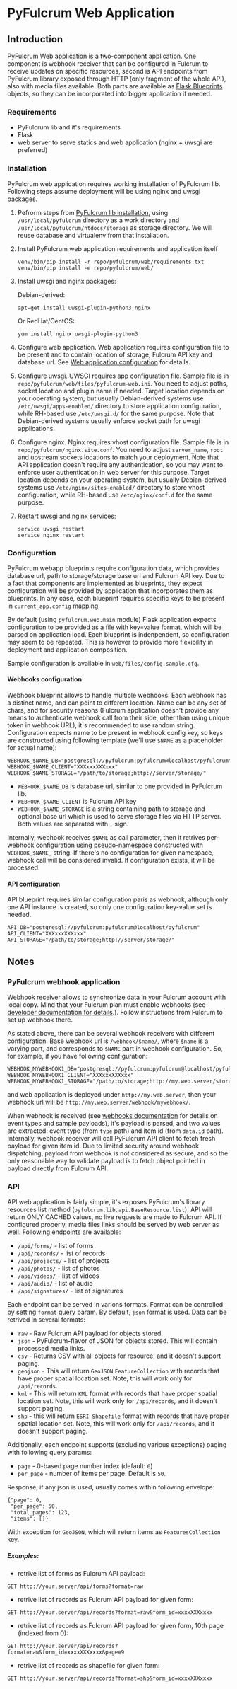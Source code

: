 # PyFulcrum Web Application

## Introduction

PyFulcrum Web application is a two-component application. One component is webhook receiver that can be configured in Fulcrum to receive updates on specific resources, second is API endpoints from PyFulcrum library exposed through HTTP (only fragment of the whole API), also with media files available. Both parts are available as [Flask Blueprints](http://flask.pocoo.org/docs/1.0/blueprints/#blueprints) objects, so they can be incorporated into bigger application if needed.

### Requirements

* PyFulcrum lib and it's requirements
* Flask
* web server to serve statics and web application (nginx + uwsgi are preferred)


### Installation

PyFulcrum web application requires working installation of PyFulcrum lib. Following steps assume deployment will be using nginx and uwsgi packages.

1. Pefrorm steps from [PyFulcrum lib installation](https://github.com/geosolutions-it/pyfulcrum/tree/master/lib#installation), using `/usr/local/pyfulcrum` directory as a work directory and `/usr/local/pyfulcrum/htdocs/storage` as storage directory. We will reuse database and virtualenv from that installation.

1. Install PyFulcrum web application requirements and application itself

    ```
    venv/bin/pip install -r repo/pyfulcrum/web/requirements.txt
    venv/bin/pip install -e repo/pyfulcrum/web/
    ```

1. Install uwsgi and nginx packages:

    Debian-derived:

    ```
    apt-get install uwsgi-plugin-python3 nginx
    ```

    Or RedHat/CentOS:
    ```
    yum install nginx uwsgi-plugin-python3
    ```

1. Configure web application. Web application requires configuration file to be present and to contain location of storage, Fulcrum API key and database url. See [Web application configuration](#configuration) for details.
    
1. Configure uwsgi. UWSGI requires app configuration file. Sample file is in `repo/pyfulcrum/web/files/pyfulcrum-web.ini`. You need to adjust paths, socket location and plugin name if needed.
    Target location depends on your operating system, but usually Debian-derived systems use `/etc/uwsgi/apps-enabled/` directory to store application configuration, while RH-based use `/etc/uwsgi.d/` for the same purpose. Note that Debian-derived systems usually enforce socket path for uwsgi applications.

1. Configure nginx. Nginx requires vhost configuration file. Sample file is in `repo/pyfulcrum/nginx.site.conf`. You need to adjust `server_name`, `root` and upstream sockets locations to match your deployment. Note that API application doesn't require any authentication, so you may want to enforce user authentication in web server for this purpose. 
    Target location depends on your operating system, but usually Debian-derived systems use `/etc/nginx/sites-enabled/` directory to store vhost configuration, while RH-based use `/etc/nginx/conf.d` for the same purpose.

1. Restart uwsgi and nginx services:

    ```
    service uwsgi restart
    service nginx restart
    ```

### Configuration

PyFulcrum webapp blueprints require configuration data, which provides database url, path to storage/storage base url and Fulcrum API key. Due to a fact that components are implemented as blueprints, they expect configuration will be provided by application that incorporates them as blueprints. In any case, each blueprint requires specific keys to be present in `current_app.config` mapping.

By default (using `pyfulcrum.web.main` module) Flask application expects configuration to be provided as a file with key=value format, which will be parsed on application load. Each blueprint is indenpendent, so configuration may seem to be repeated. This is however to provide more flexibility in deployment and application composition.

Sample configuration is available in `web/files/config.sample.cfg`.

#### Webhooks configuration

Webhook blueprint allows to handle multiple webhooks. Each webhook has a distinct name, and can point to different location. Name can be any set of chars, and for security reasons (Fulcrum application doesn't provide any means to authenticate webhook call from their side, other than using unique token in webhook URL), it's recommended to use random string. Configuration expects name to be present in webhook config key, so keys are constructed using following template (we'll use `$NAME` as a placeholder for actual name):

```
WEBHOOK_$NAME_DB="postgresql://pyfulcrum:pyfulcrum@localhost/pyfulcrum"
WEBHOOK_$NAME_CLIENT="XXXxxxXXXxxx"
WEBHOOK_$NAME_STORAGE="/path/to/storage;http://server/storage/"
```

* `WEBHOOK_$NAME_DB` is database url, similar to one provided in PyFulcrum lib.
* `WEBHOOK_$NAME_CLIENT` is Fulcrum API key
* `WEBHOOK_$NAME_STORAGE` is a string containing path to storage and optional base url which is used to serve storage files via HTTP server. Both values are separated with `;` sign. 

Internally, webhook receives `$NAME` as call parameter, then it retrives per-webhook configuration using [pseudo-namespace](http://flask.pocoo.org/docs/1.0/api/#flask.Config.get_namespace) constructed with `WEBHOOK_$NAME_` string. If there's no configuration for given namespace, webhook call will be considered invalid. If configuration exists, it will be processed.

#### API configuration

API blueprint requires similar configuration paris as webhook, although only one API instance is created, so only one configuration key-value set is needed.

```
API_DB="postgresql://pyfulcrum:pyfulcrum@localhost/pyfulcrum"
API_CLIENT="XXXxxxXXXxxx"
API_STORAGE="/path/to/storage;http://server/storage/"
```

## Notes

### PyFulcrum webhook application

Webhook receiver allows to synchronize data in your Fulcrum account with local copy. Mind that your Fulcrum plan must enable webhooks (see [developer documentation for details](https://developer.fulcrumapp.com/general/webhooks/).). Follow instructions from Fulcrum to set up webhook there. 

As stated above, there can be several webhook receivers with different configuration. Base webhook url is `/webhook/$name/`, where `$name` is a varying part, and corresponds to `$NAME` part in webhook configuration. So, for example, if you have following configuration:

```
WEBHOOK_MYWEBHOOK1_DB="postgresql://pyfulcrum:pyfulcrum@localhost/pyfulcrum"
WEBHOOK_MYWEBHOOK1_CLIENT="XXXxxxXXXxxx"
WEBHOOK_MYWEBHOOK1_STORAGE="/path/to/storage;http://my.web.server/storage/"
```

and web application is deployed under `http://my.web.server`, then your webhook url will be `http://my.web.server/webhook/mywebhook/`.

When webhook is received (see [webhooks documentation](https://developer.fulcrumapp.com/general/webhooks/#events) for details on event types and sample payloads), it's payload is parsed, and two values are extracted: event type (from `type` path) and item id (from `data.id` path). Internally, webhook receiver will call PyFulcrum API client to fetch fresh payload for given item id. Due to limited security around webhook dispatching, payload from webhook is not considered as secure, and so the only reasonable way to validate payload is to fetch object pointed in payload directly from Fulcrum API.

### API

API web application is fairly simple, it's exposes PyFulcrum's library resources list method (`pyfulcrum.lib.api.BaseResource.list`). API will return ONLY CACHED values, no live requests are made to Fulcrum API. If configured properly, media files links should be served by web server as well. 
Following endpoints are available:

* `/api/forms/` - list of forms
* `/api/records/` - list of records
* `/api/projects/` - list of projects
* `/api/photos/` - list of photos
* `/api/videos/` - list of videos
* `/api/audio/` - list of audio
* `/api/signatures/` - list of signatures


Each endpoint can be served in varions formats. Format can be controlled by setting `format` query param. By default, `json` format is used. Data can be retrived in several formats:

* `raw` - Raw Fulcrum API payload for objects stored.
* `json` - PyFulcrum-flavor of JSON for objects stored. This will contain processed media links.
* `csv` - Returns CSV with all objects for resource, and it doesn't support paging.
* `geojson` - This will return `GeoJSON` `FeatureCollection` with records that have proper spatial location set. Note, this will work only for `/api/records`.
* `kml` - This will return `KML` format with records that have proper spatial location set. Note, this will work only for `/api/records`, and it doesn't support paging.
* `shp` - this will return `ESRI Shapefile` format with records that have proper spatial location set. Note, this will work only for `/api/records`, and it doesn't support paging.

Additionally, each endpoint supports (excluding various exceptions) paging with following query params:

* `page` - 0-based page number index (default: `0`)
* `per_page` - number of items per page. Default is `50`.

Response, if any json is used, usually comes within following envelope:

```
{"page": 0,
 "per_page": 50,
 "total_pages": 123,
 "items": []}
```

With exception for `GeoJSON`, which will return items as `FeaturesCollection` key.


##### Examples:

* retrive list of forms as Fulcrum API payload:

```
GET http://your.server/api/forms?format=raw
```

* retrive list of records as Fulcrum API payload for given form:

```
GET http://your.server/api/records?format=raw&form_id=xxxxXXXxxxx
```

* retrive list of records as Fulcrum API payload for given form, 10th page (indexed from 0):

```
GET http://your.server/api/records?format=raw&form_id=xxxxXXXxxxx&page=9
```

* retrive list of records as shapefile for given form:

```
GET http://your.server/api/records?format=shp&form_id=xxxxXXXxxxx
```
